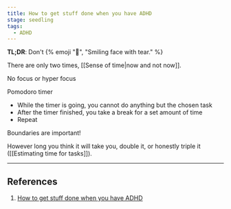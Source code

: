 ```yaml
---
title: How to get stuff done when you have ADHD
stage: seedling
tags:
  - ADHD
---
```


**TL;DR**: Don't {% emoji "🥲", "Smiling face with tear." %}

There are only two times, [[Sense of time|now and not now]].

No focus or hyper focus

Pomodoro timer

- While the timer is going, you cannot do anything but the chosen task
- After the timer finished, you take a break for a set amount of time
- Repeat

Boundaries are important!

However long you think it will take you, double it, or honestly triple it ([[Estimating time for tasks]]).

---

## References

1. [How to get stuff done when you have ADHD](https://www.youtube.com/watch?v=YLkOZhROvA4)
